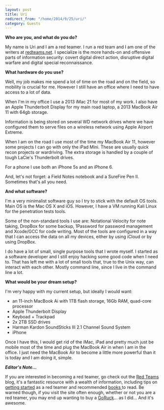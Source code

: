 ```yaml
---
layout: post
title: Uri
redirect_from: "/home/2014/9/25/uri/"
category: Guests
---
```


**Who are you, and what do you do?**

My name is Uri and I am a red teamer. I run a red team and I am one of the writers at [redteams.net][1]. I specialize is the more hands-on and offensive parts of information security: covert digital direct action, disruptive digital warfare and digital special reconnaissance.

**What hardware do you use?**

Well, my job makes me spend a lot of time on the road and on the field, so mobility is crucial for me. However I still have an office where I need to have access to a lot of data.

When I'm in my office I use a 2013 iMac 21 for most of my work. I also have an Apple Thunderbolt Display for my main road laptop, a 2013 MacBook Air 11 with 64gb storage.

Information is being stored on several WD network drives where we have configured them to serve files on a wireless network using Apple Airport Extreme.

When I am on the road I use most of the time my MacBook Air 11, however some projects I can go with only the iPad Mini. These are usually quick recon projects or wardriving. The extra storage is handled by a couple of tough LaCie's Thunderbolt drives.

For a phone I use both an iPhone 5s and an iPhone 6.

And, let's not forget: a Field Notes notebook and a SureFire Pen II. Sometimes that's all you need.

**And what software?**

I'm a very minimalist software guy so I try to stick with the default OS tools. Main OS is the Mac OS X and iOS. However, I have a VM running Kali Linux for the penetration tests tools.

Some of the non-standard tools I use are: Notational Velocity for note taking, DropBox for some backup, 1Password for password management and Xcode/GCC for code writing. Most of the tools are configured in a way that I can access the data on all my devices, either by using iCloud or by using DropBox.

I do have a lot of small, single purpose tools that I wrote myself. I started as a software developer and I still enjoy hacking some good code when I need to. That has left me with a lot of small tools that, true to the Unix way, can interact with each other. Mostly command line, since I live in the command line a lot.

**What would be your dream setup?**

I'm very happy with my current setup, but ideally I would want:

* an 11-inch MacBook Ai with 1TB flash storage, 16Gb RAM, quad-core processor
* Apple Thunderbolt Display
* Keyboad + Trackpad
* 2x 2TB SSD drives
* Harman Kardon SoundSticks III 2.1 Channel Sound System
* iPhone

Once I have this, I would get rid of the iMac, iPad and pretty much just be mobile most of the time and plug the MacBook Air in when I am in the office. I just need the MacBook Air to become a little more powerful than it is today and I am doing it, simple.



**_Editor's Note..._**

If you are interested in becoming a red teamer, go check out the [Red Teams][1] blog, it's a fantastic resource with a wealth of information, including tips on [getting started][2] as a red teamer and recommended [books ][3]to read. Be warned though, if you visit the site often enough, whether or not you are a red teamer, you may end up wanting to buy a [GoRuck][4]... as I did... And it's awesome.

[1]: http://redteams.net/
[2]: http://redteams.net/starthere
[3]: http://redteams.net/bookshelf
[4]: http://redteams.net/gear/2013/goruck-gear
